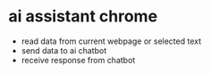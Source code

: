 # ai assistant chrome

- read data from current webpage or selected text
- send data to ai chatbot
- receive response from chatbot
